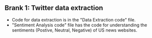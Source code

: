 ## Brank 1: Twitter data extraction
- Code for data extraction is in the "Data Extraction code" file. 
- "Sentiment Analysis code" file has the code for understanding the sentiments (Postive, Neutral, Negative) of US news websites.
